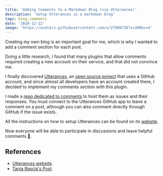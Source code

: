 ```yaml
---
title: 'Adding Comments to a Markdown Blog (via Utterances)'
description: 'Setup Utterances in a markdown blog'
tags: blog,comments
date: '2020-12-22'
image: 'https://avatars.githubusercontent.com/u/27908738?s=200&v=4'
---
```


Creating my own blog is an important goal for me, which is why I wanted to add a comment section for each post.

Doing a little research, I found that many plugins that allow comments required creating a new account on their service, and that did not convince me.

I finally discovered [Utterances](https://utteranc.es/), an [open source project](https://github.com/utterance/utterances) that uses a GitHub account, and since almost all developers have an account created there, I decided to implement my comments section with this plugin.

I made a [repo dedicated to comments](https://github.com/randymorales/randymorales.dev-comments) to host them as issues and their responses. You must connect to the Utterances GitHub app to leave a comment on a post, although you can also comment directly through GitHub if the issue exists.

All the instructions on how to setup Utterances can be found on its [website](https://utteranc.es/).

Now everyone will be able to participate in discussions and leave helpful comments 🤩.

## References

* [Utterances website](https://utteranc.es/).
* [Tania Rascia's Post](https://www.taniarascia.com/adding-comments-to-my-blog/).
